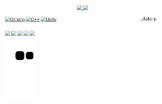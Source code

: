 <div align="center">
  <a href="https://github.com/JaydeeAlkema">
  <img height="180em" src="https://github-readme-stats.vercel.app/api?username=JaydeeAlkema&show_icons=true&theme=dracula&include_all_commits=true&count_private=true"/>
  <img height="180em" src="https://github-readme-stats.vercel.app/api/top-langs/?username=JaydeeAlkema&layout=compact&langs_count=7&theme=dracula"/>
</div>
<div style="display: inline_block"><br>
  <img align="center" alt="Csharp" height="64" width="64" src="https://raw.githubusercontent.com/jmnote/z-icons/master/svg/cpp.svg">
  <img align="center" alt="C++" height="64" width="64" src="https://raw.githubusercontent.com/jmnote/z-icons/master/svg/csharp.svg">
  <img align="center" alt="Unity" height="64" width="64" src="https://cdn-icons-png.flaticon.com/512/5969/5969294.png">
  <img align="right" alt="Rafa-pic" height="150" style="border-radius:50px;" src="https://avatars.githubusercontent.com/u/61546071?v=4">
</div>
  
  ##
 
<div> 
  <a href="https://www.youtube.com/channel/UCg1znb9SkNDX02kV05CXOFA" target="_blank"><img src="https://img.shields.io/badge/YouTube-FF0000?style=for-the-badge&logo=youtube&logoColor=white" target="_blank"></a>
  <a href="https://instagram.com/dev_jaydee" target="_blank"><img src="https://img.shields.io/badge/-Instagram-%23E4405F?style=for-the-badge&logo=instagram&logoColor=white" target="_blank"></a>
 	<a href="https://www.twitch.tv/zejaydee" target="_blank"><img src="https://img.shields.io/badge/Twitch-9146FF?style=for-the-badge&logo=twitch&logoColor=white" target="_blank"></a>
  <a href = "mailto:dev.jaydeealkema@gmail.com"><img src="https://img.shields.io/badge/-Gmail-%23333?style=for-the-badge&logo=gmail&logoColor=white" target="_blank"></a>
  <a href="https://www.linkedin.com/in/jaydeealkema" target="_blank"><img src="https://img.shields.io/badge/-LinkedIn-%230077B5?style=for-the-badge&logo=linkedin&logoColor=white" target="_blank"></a> 
 
  ![Snake animation](https://github.com/rafaballerini/rafaballerini/blob/output/github-contribution-grid-snake.svg)
 
</div>
